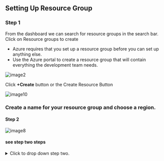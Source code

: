 ## Setting Up Resource Group

### Step 1

From the dashboard we can search for resource groups in the search bar. Click on Resource groups to create 

- Azure requires that you set up a resource group before you can set up anything else.
- Use the Azure portal to create a resource group that will contain everything the development team needs.



![image2](https://user-images.githubusercontent.com/115432675/223289863-a527c45a-8f31-45c8-9864-b37ef01bd4a5.png)






Click **+Create** button or the Create Resource Button

![image10](https://user-images.githubusercontent.com/115432675/223291427-d9507fb8-787d-4237-870c-c2b327393701.png)

### Create a name for your resource group and choose a region. 

#### Step 2


![image8](https://user-images.githubusercontent.com/115432675/223294082-f38e3513-056e-4ad2-aad7-3c168d09757d.png)


#### see step two steps
<details>
  <summary>Click to drop down step two.</summary>
  
  <br>
 
  1. Create name of your resource group and choose a region. 
  2. Every resource you create after this must be created in the same region.
  
  **Note:** When creating a resource group it is best practice to keep note of what region your group is in. This group's region is the East US, so I put EUS at the end of the resource group name (Exmple-Resourcegroup-EUS) for myself or whoever else is managing the server knows the region.
  












References and Help for syntax============
#### (with space gives title)
6 spaces gives for text box
' ' for highlighted text 
"-" 3 spaces bullet point
================================
